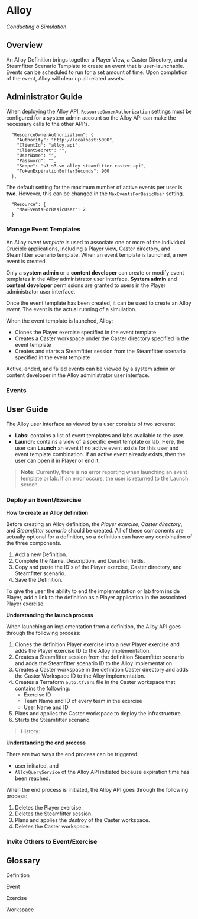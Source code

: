 # **Alloy**
*Conducting a Simulation*

## Overview

An Alloy Definition brings together a Player View, a Caster Directory, and a Steamfitter Scenario Template to create an event that is user-launchable.  Events can be scheduled to run for a set amount of time. Upon completion of the event, Alloy will clear up all related assets.

## Administrator Guide

When deploying the Alloy API, `ResourceOwnerAuthorization` settings must be configured for a system admin account so the Alloy API can make the necessary calls to the other API's.

      "ResourceOwnerAuthorization": {
        "Authority": "http://localhost:5000",
        "ClientId": "alloy.api",
        "ClientSecret": "",
        "UserName": "",
        "Password": "",
        "Scope": "s3 s3-vm alloy steamfitter caster-api",
        "TokenExpirationBufferSeconds": 900
      },

The default setting for the maximum number of active events per user is **two**. However, this can be changed in the `MaxEventsForBasicUser` setting.

      "Resource": {
        "MaxEventsForBasicUser": 2
      }

### Manage Event Templates

An Alloy _event template_ is used to associate one or more of the individual Crucible applications, including a Player view, Caster directory, and Steamfitter scenario template. When an event template is launched, a new event is created.

Only a **system admin** or a **content developer** can create or modify event templates in the Alloy administrator user interface. **System admin** and **content developer** permissions are granted to users in the Player administrator user interface.

Once the event template has been created, it can be used to create an Alloy _event_. The event is the actual running of a simulation.

When the event template is launched, Alloy:

- Clones the Player exercise specified in the event template
- Creates a Caster workspace under the Caster directory specified in the event template
- Creates and starts a Steamfitter session from the Steamfitter scenario specified in the event template

Active, ended, and failed events can be viewed by a system admin or content developer in the Alloy administrator user interface.

### Events

## User Guide 

The Alloy user interface as viewed by a user consists of two screens:

- **Labs:** contains a list of event templates and labs available to the user.
- **Launch:** contains a view of a specific event template or lab. Here, the user can **Launch** an event if no active event exists for this user and event template combination. If an active event already exists, then the user can open it in Player or end it.

> **Note:** Currently, there is **no** error reporting when launching an event template or lab. If an error occurs, the user is returned to the Launch screen.

### Deploy an Event/Exercise

**How to create an Alloy definition**

Before creating an Alloy definition, the *Player exercise*, *Caster directory*, and *Steamfitter scenario* should be created. All of these components are actually optional for a definition, so a definition can have any combination of the three components.

 1. Add a new Definition.
 2. Complete the Name, Description, and Duration fields.
 3. Copy and paste the ID's of the Player exercise, Caster directory, and Steamfitter scenario.
 4. Save the Definition.

To give the user the ability to end the implementation or lab from inside Player, add a link to the definition as a Player application in the associated Player exercise.

**Understanding the launch process**

When launching an implementation from a definition, the Alloy API goes through the following process:

1.  Clones the definition Player exercise into a new Player exercise and adds the Player exercise ID to the Alloy implementation.
2.  Creates a Steamfitter session from the definition Steamfitter scenario and adds the Steamfitter scenario ID to the Alloy implementation.
3.  Creates a Caster workspace in the definition Caster directory and adds the Caster Workspace ID to the Alloy implementation.
4.  Creates a Terraform `auto.tfvars` file in the Caster workspace that contains the following:
    - Exercise ID
    - Team Name and ID of every team in the exercise
    - User Name and ID
5.  Plans and applies the Caster workspace to deploy the infrastructure.
6.  Starts the Steamfitter scenario.

> History: 

**Understanding the end process**

There are two ways the end process can be triggered:
- user initiated, and
- `AlloyQueryService` of the Alloy API initiated because expiration time has been reached.

When the end process is initiated, the Alloy API goes through the following process:

 1. Deletes the Player exercise.
 2. Deletes the Steamfitter session.
 3. Plans and applies the *destroy* of the Caster workspace.
 4. Deletes the Caster workspace.

### Invite Others to Event/Exercise

<!-- ## Alloy Tips -->

## Glossary

Definition

Event

Exercise

Workspace